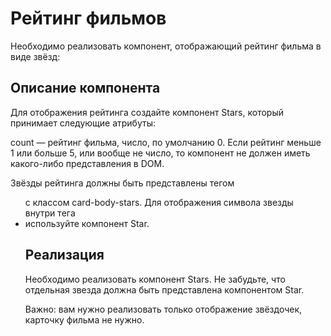 # Рейтинг фильмов
Необходимо реализовать компонент, отображающий рейтинг фильма в виде звёзд:

## Описание компонента
Для отображения рейтинга создайте компонент Stars, который принимает следующие атрибуты:

count — рейтинг фильма, число, по умолчанию 0.
Если рейтинг меньше 1 или больше 5, или вообще не число, то компонент не должен иметь какого-либо представления в DOM.

Звёзды рейтинга должны быть представлены тегом <ul> с классом card-body-stars. Для отображения символа звезды внутри тега <li> используйте компонент Star.

## Реализация
Необходимо реализовать компонент Stars. Не забудьте, что отдельная звезда должна быть представлена компонентом Star.

Важно: вам нужно реализовать только отображение звёздочек, карточку фильма не нужно.